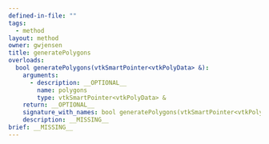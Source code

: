 ```yaml
---
defined-in-file: ""
tags:
  - method
layout: method
owner: gwjensen
title: generatePolygons
overloads:
  bool generatePolygons(vtkSmartPointer<vtkPolyData> &):
    arguments:
      - description: __OPTIONAL__
        name: polygons
        type: vtkSmartPointer<vtkPolyData> &
    return: __OPTIONAL__
    signature_with_names: bool generatePolygons(vtkSmartPointer<vtkPolyData> & polygons)
    description: __MISSING__
brief: __MISSING__
---
```

